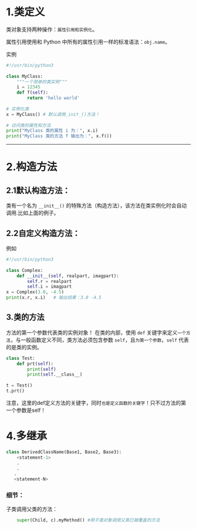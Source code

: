 # 1.类定义
类对象支持两种操作：`属性引用和实例化`。

属性引用使用和 Python 中所有的属性引用一样的标准语法：`obj.name`。

实例
```python
#!/usr/bin/python3
 
class MyClass:
    """一个简单的类实例"""
    i = 12345
    def f(self):
        return 'hello world'
 
# 实例化类
x = MyClass() # 默认调用_init_()方法！
 
# 访问类的属性和方法
print("MyClass 类的属性 i 为：", x.i)
print("MyClass 类的方法 f 输出为：", x.f())
```

---
# 2.构造方法

## 2.1默认构造方法：
类有一个名为 `__init__()` 的特殊方法（构造方法），该方法在类实例化时会自动调用.比如上面的例子。

## 2.2自定义构造方法：
例如
```python
#!/usr/bin/python3
 
class Complex:
    def __init__(self, realpart, imagpart):
        self.r = realpart
        self.i = imagpart
x = Complex(3.0, -4.5)
print(x.r, x.i)   # 输出结果：3.0 -4.5
```

## 3.类的方法
方法的第一个参数代表类的实例对象！
在类的内部，使用 `def` 关键字来定义`一个方法`，与一般函数定义不同，类方法必须包含参数 `self`，且`为第一个参数`，`self` 代表的是类的实例。
```python
class Test:
    def prt(self):
        print(self)
        print(self.__class__)
 
t = Test()
t.prt()
```

注意，这里的def定义方法的关键字，同时`也是定义函数的关键字`！只不过方法的第一个参数是self！

# 4.多继承
```python
class DerivedClassName(Base1, Base2, Base3):
    <statement-1>
    .
    .
   .
   <statement-N>
```

### 细节：
子类调用父类的方法：
```python
    super(Child, c).myMethod() #用子类对象调用父类已被覆盖的方法
```